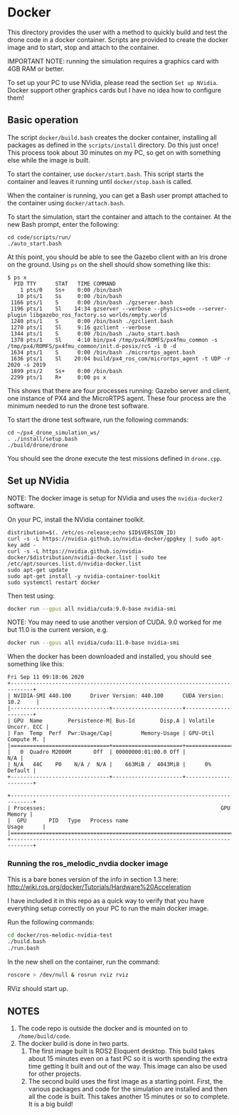 # Docker

This directory provides the user with a method to quickly build and test the
drone code in a docker container.  Scripts are provided to create the docker
image and to start, stop and attach to the container.

IMPORTANT NOTE: running the simulation requires a graphics card with
4GB RAM or better.

To set up your PC to use NVidia, please read the section `Set up NVidia`.
Docker support other graphics cards but I have no idea how to configure them!

## Basic operation

The script `docker/build.bash` creates the docker container, installing all
packages as defined in the `scripts/install` directory.  Do this just once!
This process took about 30 minutes on my PC, so get on with something else
while the image is built.

To start the container, use `docker/start.bash`.  This script starts the container
and leaves it running until `docker/stop.bash` is called.

When the container is running, you can get a Bash user prompt attached to the
container using `docker/attach.bash`.

To start the simulation, start the container and attach to the container.
At the new Bash prompt, enter the following:

```text
cd code/scripts/run/
./auto_start.bash
```

At this point, you should be able to see the Gazebo client with an Iris drone
on the ground.  Using `ps` on the shell should show something like this:

```text
$ ps x
  PID TTY      STAT   TIME COMMAND
    1 pts/0    Ss+    0:00 /bin/bash
   10 pts/1    Ss     0:00 /bin/bash
 1166 pts/1    S      0:00 /bin/bash ./gzserver.bash
 1196 pts/1    Sl    14:34 gzserver --verbose --physics=ode --server-plugin libgazebo_ros_factory.so worlds/empty.world
 1240 pts/1    S      0:00 /bin/bash ./gzclient.bash
 1270 pts/1    Sl     9:16 gzclient --verbose
 1344 pts/1    S      0:00 /bin/bash ./auto_start.bash
 1378 pts/1    Sl     4:10 bin/px4 /tmp/px4/ROMFS/px4fmu_common -s /tmp/px4/ROMFS/px4fmu_common/init.d-posix/rcS -i 0 -d
 1634 pts/1    S      0:00 /bin/bash ./micrortps_agent.bash
 1636 pts/1    Sl    20:04 build/px4_ros_com/micrortps_agent -t UDP -r 2020 -s 2019
 1899 pts/2    Ss+    0:00 /bin/bash
 2299 pts/1    R+     0:00 ps x

```

This shows that there are four processes running: Gazebo server and client,
one instance of PX4 and the MicroRTPS agent.  These four process are the
minimum needed to run the drone test software.

To start the drone test software, run the following commands:

```text
cd ~/px4_drone_simulation_ws/
. ./install/setup.bash
./build/drone/drone
```

You should see the drone execute the test missions defined in `drone.cpp`.

## Set up NVidia

NOTE: The docker image is setup for NVidia and uses the `nvidia-docker2`
software.

On your PC, install the NVidia container toolkit.

```text
distribution=$(. /etc/os-release;echo $ID$VERSION_ID)
curl -s -L https://nvidia.github.io/nvidia-docker/gpgkey | sudo apt-key add -
curl -s -L https://nvidia.github.io/nvidia-docker/$distribution/nvidia-docker.list | sudo tee /etc/apt/sources.list.d/nvidia-docker.list
sudo apt-get update
sudo apt-get install -y nvidia-container-toolkit
sudo systemctl restart docker
```

Then test using:

```bash
docker run --gpus all nvidia/cuda:9.0-base nvidia-smi
```

NOTE: You may need to use another version of CUDA. 9.0 worked for me but 11.0
is the current version, e.g.

```bash
docker run --gpus all nvidia/cuda:11.0-base nvidia-smi
```

When the docker has been downloaded and installed, you should see something
like this:

```text
Fri Sep 11 09:18:06 2020
+-----------------------------------------------------------------------------+
| NVIDIA-SMI 440.100      Driver Version: 440.100      CUDA Version: 10.2     |
|-------------------------------+----------------------+----------------------+
| GPU  Name        Persistence-M| Bus-Id        Disp.A | Volatile Uncorr. ECC |
| Fan  Temp  Perf  Pwr:Usage/Cap|         Memory-Usage | GPU-Util  Compute M. |
|===============================+======================+======================|
|   0  Quadro M2000M       Off  | 00000000:01:00.0 Off |                  N/A |
| N/A   44C    P0    N/A /  N/A |    663MiB /  4043MiB |      0%      Default |
+-------------------------------+----------------------+----------------------+

+-----------------------------------------------------------------------------+
| Processes:                                                       GPU Memory |
|  GPU       PID   Type   Process name                             Usage      |
|=============================================================================|
+-----------------------------------------------------------------------------+
```

### Running the ros_melodic_nvdia docker image

This is a bare bones version of the info in section 1.3 here:
<http://wiki.ros.org/docker/Tutorials/Hardware%20Acceleration>

I have included it in this repo as a quick way to verify that you have
everything setup correctly on your PC to run the main docker image.

Run the following commands:

```bash
cd docker/ros-melodic-nvidia-test
./build.bash
./run.bash
```

In the new shell on the container, run the command:

```bash
roscore > /dev/null & rosrun rviz rviz
```

RViz should start up.

## NOTES

1. The code repo is outside the docker and is mounted on to `/home/build/code`.
1. The docker build is done in two parts.
   1. The first image built is ROS2 Eloquent desktop.  This build takes about
   15 minutes even on a fast PC so it is worth spending the extra time getting
   it built and out of the way.  This image can also be used for other
   projects.
   1. The second build uses the first image as a starting point. First, the
   various packages and code for the simulation are installed and then all the
   code is built.  This takes another 15 minutes or so to complete.  It is a
   big build!

